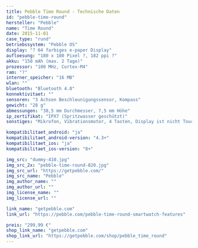 ```yaml
---
title: Pebble Time Round - Technische Daten
id: "pebble-time-round"
hersteller: "Pebble"
name: "Time Round"
date: 2015-11-01
case_type: "rund"
betriebssystem: "Pebble OS"
display: "? 64 farbiges e-paper Display"
aufloesung: "180 x 180 Pixel ?, 182 ppi ?"
akku: "150 mAh (max. 2 Tage)"
prozessor: "100 MHz, Cortex-M4"
ram: "?"
interner_speicher: "16 MB"
wlan: ""
bluetooth: "Bluetooth 4.0"
konnektivitaet: ""
sensoren: "3 Achsen Beschleunigungssensor, Kompass"
gewicht: "28 g"
abmessungen: "38,5 mm Durchmesser, 7,5 mm Höhe"
ip_zertifikat: "IPX7 (Spritzwasser geschützt)"
sonstiges: "Mikrofon, Vibrationsmotor, 4 Tasten, Display ist nicht Touch-fähig, Aluminium Gehäuse, Variante mit 22 mm oder 14 mm Armband, in den Farben schwarz, silber, rosegold verfügbar, 15 Minuten Schnell-Ladefunktion reichen für einen Tag,  in Deutschland erst ab 2016 erhältlich"

kompatibilitaet_android: "ja"
kompatibilitaet_android-version: "4.3+"
kompatibilitaet_ios: "ja"
kompatibilitaet_ios-version: "8+"

img_src: "dummy-410.jpg"
img_src_2x: "pebble-time-round-820.jpg"
img_src_url: "https://getpebble.com/"
img_src_name: "Pebble"
img_author_name: ""
img_author_url: ""
img_license_name: ""
img_license_url: ""

link_name: "getpebble.com"
link_url: "https://pebble.com/pebble-time-round-smartwatch-features"

preis: "299,99 €"
shop_link_name: "getpebble.com"
shop_link_url: "https://getpebble.com/shop/pebble_time_round"
---
```


